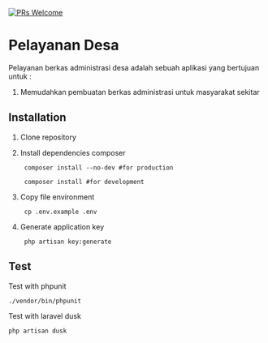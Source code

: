 <!-- [![Build Status](https://img.shields.io/travis/bayubimantarar/suratapp.svg?style=flat-square)](https://travis-ci.org/bayubimantarar/suratapp) -->
[![PRs Welcome](https://img.shields.io/badge/PRs-welcome-brightgreen.svg?style=flat-square)](https://github.com/bayubimantarar/suratapp/pulls)
<!-- ![GitHub](https://img.shields.io/github/license/bayubimantarar/suratapp.svg?style=flat-square) -->

# Pelayanan Desa
Pelayanan berkas administrasi desa adalah sebuah aplikasi yang bertujuan untuk :
1. Memudahkan pembuatan berkas administrasi untuk masyarakat sekitar

## Installation
1. Clone repository
2. Install dependencies composer

        composer install --no-dev #for production

        composer install #for development

3. Copy file environment

        cp .env.example .env

4. Generate application key

        php artisan key:generate

## Test
Test with phpunit

    ./vendor/bin/phpunit

Test with laravel dusk
    
    php artisan dusk
